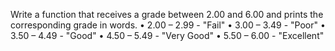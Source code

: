 Write a function that receives a grade between 2.00 and 6.00 and prints the corresponding grade in words.
•	2.00 – 2.99 - "Fail"
•	3.00 – 3.49 - "Poor"
•	3.50 – 4.49 - "Good"
•	4.50 – 5.49 - "Very Good"
•	5.50 – 6.00 - "Excellent"

